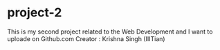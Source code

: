 # project-2
This is my second project related to the Web Development and I want to uploade on Github.com
Creator : Krishna Singh (IIITian)
